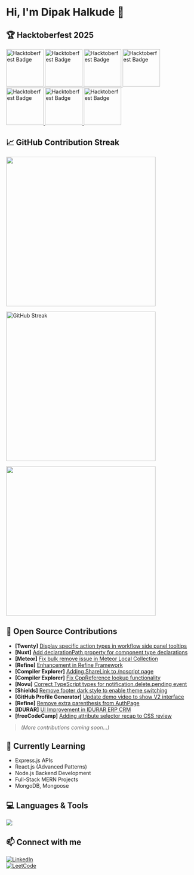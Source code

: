 # Hi, I'm Dipak Halkude 👋

## 🏆 Hacktoberfest 2025

<a href="https://www.holopin.io/userbadge/cmggbeu5i008il404jtz2jq0f">
  <img src="https://assets.holopin.io/eyJidWNrZXQiOiJob2xvcGluLWFzc2V0cyIsImtleSI6ImFzc2V0cy9jbDd0ZDhncDUwMTMyMDlrMHd1OHFlNHg5IiwiZWRpdHMiOnsicm90YXRlIjpudWxsfX0=" 
       alt="Hacktoberfest Badge" height="100"/>
</a>
<a href="https://www.holopin.io/userbadge/cmh10jb4f00v9ih049eb9z8q5">
  <img src="https://assets.holopin.io/eyJidWNrZXQiOiJob2xvcGluLWFzc2V0cyIsImtleSI6ImFzc2V0cy9jbWcyejhoMW4wMDAwanUwNGJxOHUzdWw2IiwiZWRpdHMiOnsicm90YXRlIjpudWxsfX0="
       alt="Hacktoberfest Badge" height="100"/>
</a>
<a href="https://www.holopin.io/userbadge/cmgqegges0004l804l8x6m49s">
  <img src="https://assets.holopin.io/hf2025levels/lvl0-human.webp"
       alt="Hacktoberfest Badge" height="100"/>
</a>
<a href="https://www.holopin.io/userbadge/cmgqeggc10003l804k826aw9j">
  <img src="https://assets.holopin.io/hf2025levels/lvl1-human.webp"
       alt="Hacktoberfest Badge" height="100"/>
</a>
<a href="https://www.holopin.io/userbadge/cmgrqwxjv001bl604grglo32v">
  <img src="https://assets.holopin.io/hf2025levels/lvl2-human.webp"
       alt="Hacktoberfest Badge" height="100"/>
</a>
<a href="https://www.holopin.io/userbadge/cmgz5iqhd00b7ju0477njg70o">
  <img src="https://assets.holopin.io/hf2025levels/lvl3-human.webp"
       alt="Hacktoberfest Badge" height="100"/>
</a>
<a href="https://www.holopin.io/userbadge/cmh0rost9002tl804kgt34uk5">
  <img src="https://assets.holopin.io/hf2025levels/lvl4-human.webp"
       alt="Hacktoberfest Badge" height="100"/>
</a>

## 📈 GitHub Contribution Streak
<p><img src="https://github-readme-stats.vercel.app/api?username=DipakHalkude&show_icons=true&theme=radical&hide_border=true" height="400" width="400"/></p>
<p><img src="https://streak-stats.demolab.com?user=DipakHalkude&theme=radical&hide_border=true&date_format=M%20j%5B%2C%20Y%5D" alt="GitHub Streak" height="400" width="400"/></p>
<p><img src="https://github-readme-stats.vercel.app/api/top-langs/?username=DipakHalkude&layout=compact&theme=radical&hide_border=true" height="400" width="400"/></p>

## 🚀 Open Source Contributions

- **[Twenty]** [Display specific action types in workflow side panel tooltips](https://github.com/twentyhq/twenty/pull/15013)
- **[Nuxt]** [Add declarationPath property for component type declarations](https://github.com/nuxt/nuxt/pull/33419)
- **[Meteor]** [Fix bulk remove issue in Meteor Local Collection](https://github.com/meteor/meteor/pull/13965)
- **[Refine]** [Enhancement in Refine Framework](https://github.com/refinedev/refine/pull/7031)
- **[Compiler Explorer]** [Adding ShareLink to /noscript page](https://github.com/compiler-explorer/compiler-explorer/pull/8193)
- **[Compiler Explorer]** [Fix CppReference lookup functionality](https://github.com/compiler-explorer/compiler-explorer/pull/8207)
- **[Novu]** [Correct TypeScript types for notification.delete.pending event](https://github.com/novuhq/novu/pull/9325)
- **[Shields]** [Remove footer dark style to enable theme switching](https://github.com/badges/shields/pull/11431)
- **[GitHub Profile Generator]** [Update demo video to show V2 interface](https://github.com/rahuldkjain/github-profile-readme-generator/pull/939)
- **[Refine]** [Remove extra parenthesis from AuthPage](https://github.com/refinedev/refine/pull/7074)
- **[IDURAR]** [UI Improvement in IDURAR ERP CRM](https://github.com/idurar/idurar-erp-crm/pull/1290)
- **[freeCodeCamp]** [Adding attribute selector recap to CSS review](https://github.com/freeCodeCamp/freeCodeCamp/pull/62524)

> *(More contributions coming soon...)*  

## 🌱 Currently Learning
- Express.js APIs
- React.js (Advanced Patterns)
- Node.js Backend Development
- Full-Stack MERN Projects
- MongoDB, Mongoose

## 💻 Languages & Tools
<p> <img src="https://skillicons.dev/icons?i=cpp,js,ts,react,nodejs,express,mongodb,mysql,python,html,css,git,github,vscode,postman,redux" /> </p>

## 📫 Connect with me
[![LinkedIn](https://img.shields.io/badge/-LinkedIn-blue?style=flat&logo=linkedin&logoColor=white)](https://www.linkedin.com/in/dipakhalkude/)  
[![LeetCode](https://img.shields.io/badge/-LeetCode-FFA116?style=flat&logo=leetcode&logoColor=white)](https://leetcode.com/u/Dipak_164399/)
